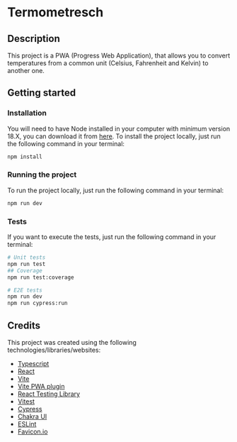 # Termometresch

## Description
This project is a PWA (Progress Web Application), that allows you to convert temperatures 
from a common unit (Celsius, Fahrenheit and Kelvin) to another one.

## Getting started

### Installation
You will need to have Node installed in your computer with minimum version 18.X, you can download it from [here](https://nodejs.org/en/download/).
To install the project locally, just run the following command in your terminal:
```bash
npm install
```

### Running the project
To run the project locally, just run the following command in your terminal:

```bash
npm run dev
```

### Tests
If you want to execute the tests, just run the following command in your terminal:

```bash
# Unit tests
npm run test
## Coverage
npm run test:coverage

# E2E tests
npm run dev
npm run cypress:run
```

## Credits
This project was created using the following technologies/libraries/websites:
 - [Typescript](https://www.typescriptlang.org/)
 - [React](https://reactjs.org/)
 - [Vite](https://vitejs.dev/)
 - [Vite PWA plugin](https://vite-pwa-org.netlify.app/)
 - [React Testing Library](https://testing-library.com/docs/react-testing-library/intro/)
 - [Vitest](https://vitest.dev/)
 - [Cypress](https://www.cypress.io/)
 - [Chakra UI](https://chakra-ui.com/)
 - [ESLint](https://eslint.org/)
 - [Favicon.io](https://favicon.io/)